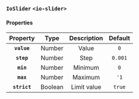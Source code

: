 ### `IoSlider` `<io-slider>` ###

#### Properties ####

| Property | Type | Description | Default |
|:--------:|:----:|:----------:|:-------:|
| **`value`** | Number | Value | `0` |
| **`step`** | Number | Step | `0.001` |
| **`min`** | Number | Minimum | `0` |
| **`max`** | Number | Maximum | `'1` |
| **`strict`** | Boolean | Limit value | `true` |
